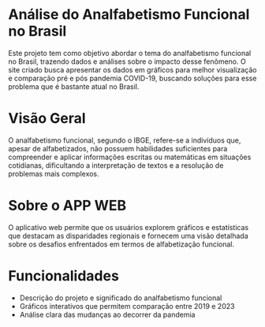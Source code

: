 # Análise do Analfabetismo Funcional no Brasil 
Este projeto tem como objetivo abordar o tema do analfabetismo funcional no Brasil, trazendo dados e análises sobre o impacto desse fenômeno. O site criado busca apresentar os dados em gráficos para melhor visualização e comparação pré e pós pandemia COVID-19, buscando soluções para esse problema que é bastante atual no Brasil.

# Visão Geral 
O analfabetismo funcional, segundo o IBGE, refere-se a indivíduos que, apesar de alfabetizados, não possuem habilidades suficientes para compreender e aplicar informações escritas ou matemáticas em situações cotidianas, dificultando a interpretação de textos e a resolução de problemas mais complexos.

# Sobre o APP WEB
O aplicativo web permite que os usuários explorem gráficos e estatísticas que destacam as disparidades regionais e fornecem uma visão detalhada sobre os desafios enfrentados em termos de alfabetização funcional.

# Funcionalidades
- Descrição do projeto e significado do analfabetismo funcional
- Gráficos interativos que permitem comparação entre 2019 e 2023
- Análise clara das mudanças ao decorrer da pandemia 
